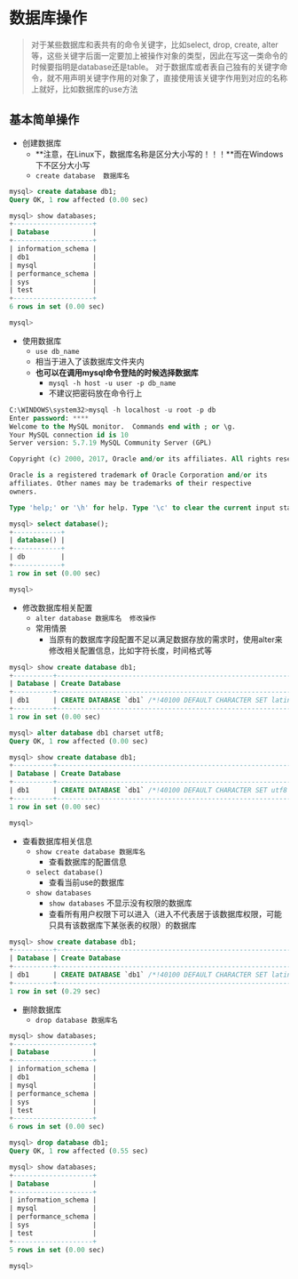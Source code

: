 # 数据库操作

> 对于某些数据库和表共有的命令关键字，比如select, drop, create, alter等，这些关键字后面一定要加上被操作对象的类型，因此在写这一类命令的时候要指明是database还是table。
> 对于数据库或者表自己独有的关键字命令，就不用声明关键字作用的对象了，直接使用该关键字作用到对应的名称上就好，比如数据库的use方法

## 基本简单操作
- 创建数据库
	- **注意，在Linux下，数据库名称是区分大小写的！！！**而在Windows下不区分大小写
	- `create database  数据库名`

```sql
mysql> create database db1;
Query OK, 1 row affected (0.00 sec)

mysql> show databases;
+--------------------+
| Database           |
+--------------------+
| information_schema |
| db1                |
| mysql              |
| performance_schema |
| sys                |
| test               |
+--------------------+
6 rows in set (0.00 sec)

mysql>
```

- 使用数据库
	- `use db_name`
	- 相当于进入了该数据库文件夹内
	- **也可以在调用mysql命令登陆的时候选择数据库**
		- `mysql -h host -u user -p db_name`
		- 不建议把密码放在命令行上

```sql
C:\WINDOWS\system32>mysql -h localhost -u root -p db
Enter password: ****
Welcome to the MySQL monitor.  Commands end with ; or \g.
Your MySQL connection id is 10
Server version: 5.7.19 MySQL Community Server (GPL)

Copyright (c) 2000, 2017, Oracle and/or its affiliates. All rights reserved.

Oracle is a registered trademark of Oracle Corporation and/or its
affiliates. Other names may be trademarks of their respective
owners.

Type 'help;' or '\h' for help. Type '\c' to clear the current input statement.

mysql> select database();
+------------+
| database() |
+------------+
| db         |
+------------+
1 row in set (0.00 sec)

mysql>


```

- 修改数据库相关配置
	- `alter database 数据库名  修改操作`
	- 常用情景
		- 当原有的数据库字段配置不足以满足数据存放的需求时，使用alter来修改相关配置信息，比如字符长度，时间格式等

```sql
mysql> show create database db1;
+----------+----------------------------------------------------------------+
| Database | Create Database                                                |
+----------+----------------------------------------------------------------+
| db1      | CREATE DATABASE `db1` /*!40100 DEFAULT CHARACTER SET latin1 */ |
+----------+----------------------------------------------------------------+
1 row in set (0.00 sec)

mysql> alter database db1 charset utf8;
Query OK, 1 row affected (0.00 sec)

mysql> show create database db1;
+----------+--------------------------------------------------------------+
| Database | Create Database                                              |
+----------+--------------------------------------------------------------+
| db1      | CREATE DATABASE `db1` /*!40100 DEFAULT CHARACTER SET utf8 */ |
+----------+--------------------------------------------------------------+
1 row in set (0.00 sec)

mysql>
```

- 查看数据库相关信息
	- `show create database 数据库名`
		- 查看数据库的配置信息
	- `select database()`
		- 查看当前use的数据库
	- `show databases`
		- `show databases` 不显示没有权限的数据库
		- 查看所有用户权限下可以进入（进入不代表居于该数据库权限，可能只具有该数据库下某张表的权限）的数据库 

```sql
mysql> show create database db1;
+----------+----------------------------------------------------------------+
| Database | Create Database                                                |
+----------+----------------------------------------------------------------+
| db1      | CREATE DATABASE `db1` /*!40100 DEFAULT CHARACTER SET latin1 */ |
+----------+----------------------------------------------------------------+
1 row in set (0.29 sec)
```

- 删除数据库
	- `drop database 数据库名`


```sql
mysql> show databases;
+--------------------+
| Database           |
+--------------------+
| information_schema |
| db1                |
| mysql              |
| performance_schema |
| sys                |
| test               |
+--------------------+
6 rows in set (0.00 sec)

mysql> drop database db1;
Query OK, 1 row affected (0.55 sec)

mysql> show databases;
+--------------------+
| Database           |
+--------------------+
| information_schema |
| mysql              |
| performance_schema |
| sys                |
| test               |
+--------------------+
5 rows in set (0.00 sec)

mysql>
```
